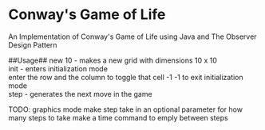 # Conway's Game of Life
An Implementation of Conway's Game of Life using Java and The Observer Design Pattern

##Usage##
new 10 - makes a new grid with dimensions 10 x 10</br>
init - enters initialization mode</br>
    enter the row and the column to toggle that cell
    -1 -1 to exit initialization mode</br>
step - generates the next move in the game</br>


TODO:
graphics mode
make step take in an optional parameter for how many steps to take
make a time command to emply between steps